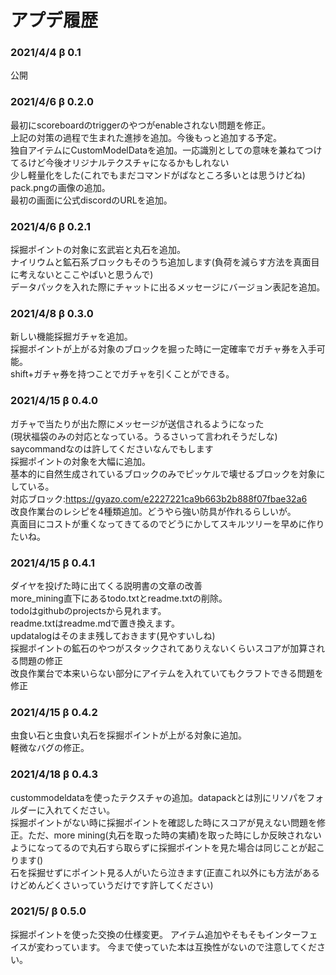 # アプデ履歴

### 2021/4/4 β 0.1
公開
### 2021/4/6  β 0.2.0 
最初にscoreboardのtriggerのやつがenableされない問題を修正。  
上記の対策の過程で生まれた進捗を追加。今後もっと追加する予定。  
独自アイテムにCustomModelDataを追加。一応識別としての意味を兼ねてつけてるけど今後オリジナルテクスチャになるかもしれない  
少し軽量化をした(これでもまだコマンドがばなところ多いとは思うけどね)  
pack.pngの画像の追加。  
最初の画面に公式discordのURLを追加。  
### 2021/4/6 β 0.2.1
採掘ポイントの対象に玄武岩と丸石を追加。  
ナイリウムと鉱石系ブロックもそのうち追加します(負荷を減らす方法を真面目に考えないとここやばいと思うんで)  
データパックを入れた際にチャットに出るメッセージにバージョン表記を追加。  
### 2021/4/8 β 0.3.0
新しい機能採掘ガチャを追加。  
採掘ポイントが上がる対象のブロックを掘った時に一定確率でガチャ券を入手可能。  
shift+ガチャ券を持つことでガチャを引くことができる。  
### 2021/4/15 β 0.4.0
ガチャで当たりが出た際にメッセージが送信されるようになった  
(現状福袋のみの対応となっている。うるさいって言われそうだしな)  
saycommandなのは許してくださいなんでもします  
採掘ポイントの対象を大幅に追加。  
基本的に自然生成されているブロックのみでピッケルで壊せるブロックを対象にしている。  
対応ブロック:https://gyazo.com/e2227221ca9b663b2b888f07fbae32a6  
改良作業台のレシピを4種類追加。どうやら強い防具が作れるらしいが。  
真面目にコストが重くなってきてるのでどうにかしてスキルツリーを早めに作りたいね。  
### 2021/4/15 β 0.4.1
ダイヤを投げた時に出てくる説明書の文章の改善  
more_mining直下にあるtodo.txtとreadme.txtの削除。  
todoはgithubのprojectsから見れます。  
readme.txtはreadme.mdで置き換えます。  
updatalogはそのまま残しておきます(見やすいしね)  
採掘ポイントの鉱石のやつがスタックされてありえないくらいスコアが加算される問題の修正  
改良作業台で本来いらない部分にアイテムを入れていてもクラフトできる問題を修正  
### 2021/4/15 β 0.4.2
虫食い石と虫食い丸石を採掘ポイントが上がる対象に追加。  
軽微なバグの修正。  
### 2021/4/18 β 0.4.3
custommodeldataを使ったテクスチャの追加。datapackとは別にリソパをフォルダーに入れてください。  
採掘ポイントがない時に採掘ポイントを確認した時にスコアが見えない問題を修正。ただ、more mining(丸石を取った時の実績)を取った時にしか反映されないようになってるので丸石すら取らずに採掘ポイントを見た場合は同じことが起こります()  
石を採掘せずにポイント見る人がいたら泣きます(正直これ以外にも方法があるけどめんどくさいっていうだけです許してください)  
### 2021/5/ β 0.5.0
採掘ポイントを使った交換の仕様変更。
アイテム追加やそもそもインターフェイスが変わっています。
今まで使っていた本は互換性がないので注意してください。